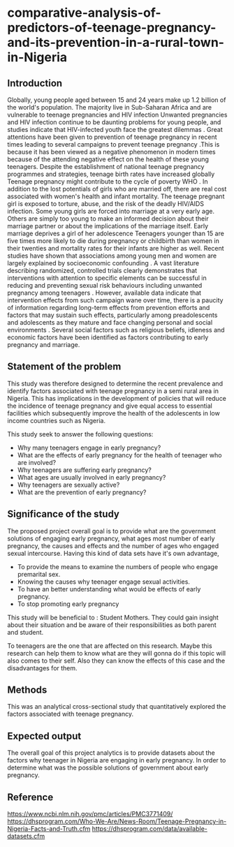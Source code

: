 # comparative-analysis-of-predictors-of-teenage-pregnancy-and-its-prevention-in-a-rural-town-in-Nigeria
## Introduction
Globally, young people aged between 15 and 24 years make up 1.2 billion of the world's population. The majority live in Sub-Saharan Africa and are vulnerable to teenage pregnancies and HIV infection Unwanted pregnancies and HIV infection continue to be daunting problems for young people, and studies indicate that HIV-infected youth face the greatest dilemmas . Great attentions have been given to prevention of teenage pregnancy in recent times leading to several campaigns to prevent teenage pregnancy .This is because it has been viewed as a negative phenomenon in modern times because of the attending negative effect on the health of these young teenagers. Despite the establishment of national teenage pregnancy programmes and strategies, teenage birth rates have increased globally 
Teenage pregnancy might contribute to the cycle of poverty WHO . In addition to the lost potentials of girls who are married off, there are real cost associated with women's health and infant mortality. The teenage pregnant girl is exposed to torture, abuse, and the risk of the deadly HIV/AIDS infection. Some young girls are forced into marriage at a very early age. Others are simply too young to make an informed decision about their marriage partner or about the implications of the marriage itself. Early marriage deprives a girl of her adolescence Teenagers younger than 15 are five times more likely to die during pregnancy or childbirth than women in their twenties and mortality rates for their infants are higher as well. Recent studies have shown that associations among young men and women are largely explained by socioeconomic confounding .
A vast literature describing randomized, controlled trials clearly demonstrates that interventions with attention to specific elements can be successful in reducing and preventing sexual risk behaviours including unwanted pregnancy among teenagers . However, available data indicate that intervention effects from such campaign wane over time, there is a paucity of information regarding long-term effects from prevention efforts and factors that may sustain such effects, particularly among preadolescents and adolescents as they mature and face changing personal and social environments . Several social factors such as religious beliefs, idleness and economic factors have been identified as factors contributing to early pregnancy and marriage.
## Statement of the problem

This study was therefore designed to determine the recent prevalence and identify factors associated with teenage pregnancy in a semi rural area in Nigeria. This has implications in the development of policies that will reduce the incidence of teenage pregnancy and give equal access to essential facilities which subsequently improve the health of the adolescents in low income countries such as Nigeria.


This   study seek to answer the following questions:

- Why many teenagers engage in early pregnancy?
- What are the effects of early pregnancy for the health of teenager who are involved?
- Why teenagers are suffering early pregnancy?
- What ages are usually involved in early pregnancy?
- Why teenagers are sexually active?
- What are the prevention of early pregnancy?
## Significance of the study
The proposed project overall goal is to provide  what are the government solutions of engaging early pregnancy,  what ages most number of early pregnancy, the causes and effects and the number of ages who engaged sexual intercourse. 
Having this kind of data sets have it's own advantage,

- To provide the means to examine the numbers of people who engage premarital sex.
- Knowing the causes why teenager engage sexual activities.
- To have an better understanding what would be effects of early pregnancy.
- To stop promoting early pregnancy

This study will be beneficial to : 
Student Mothers. They could gain insight about their situation and be aware of their responsibilities as both parent and student.

To teenagers are the one that are affected on this research. Maybe this research can help them to know what are they will gonna do if this topic will also comes to their self. Also they can know the effects of this case and the disadvantages for them. 
## Methods
This was an analytical cross-sectional study that quantitatively explored the factors associated with teenage pregnancy.
## Expected output
The overall goal of this project analytics is to provide datasets about the factors why teenager in Nigeria are engaging in early pregnancy. In order to determine what was the possible solutions of government about early pregnancy. 
## Reference
https://www.ncbi.nlm.nih.gov/pmc/articles/PMC3771409/
https://dhsprogram.com/Who-We-Are/News-Room/Teenage-Pregnancy-in-Nigeria-Facts-and-Truth.cfm
https://dhsprogram.com/data/available-datasets.cfm

